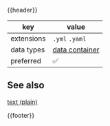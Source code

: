 {{header}}

key | value
--- | ---
extensions | `.yml` `.yaml`
data types | [data container](../dataTypes/data.md)
preferred | ✅

## See also

[text (plain)](../dataTypes/plainText.md)

{{footer}}
